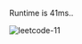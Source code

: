 Runtime is 41ms..

![leetcode-11](https://github.com/boseongkang/leetcode/assets/50917797/eca12100-1199-4067-8dd0-eefa8873740b)


